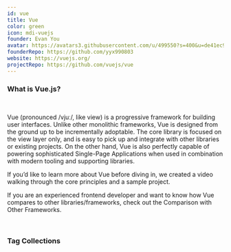 ```yaml
---
id: vue
title: Vue
color: green
icon: mdi-vuejs
founder: Evan You
avatar: https://avatars3.githubusercontent.com/u/499550?s=400&u=de41ec9325e8a92e281b96a1514a0fd1cd81ad4a&v=4
founderRepo: https://github.com/yyx990803
website: https://vuejs.org/
projectRepo: https://github.com/vuejs/vue
---
```


### What is Vue.js?

<br />

Vue (pronounced /vjuː/, like view) is a progressive framework for building user interfaces. Unlike other monolithic frameworks, Vue is designed from the ground up to be incrementally adoptable. The core library is focused on the view layer only, and is easy to pick up and integrate with other libraries or existing projects. On the other hand, Vue is also perfectly capable of powering sophisticated Single-Page Applications when used in combination with modern tooling and supporting libraries.

If you’d like to learn more about Vue before diving in, we created a video walking through the core principles and a sample project.

If you are an experienced frontend developer and want to know how Vue compares to other libraries/frameworks, check out the Comparison with Other Frameworks.

<br />

### Tag Collections
